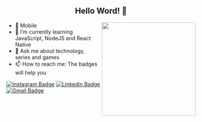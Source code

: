 ## <div align="center">Hello Word! 👋</div>
<img align="right" src="https://image.freepik.com/vetores-gratis/ilustracao-do-conceito-do-criador-de-site_114360-3315.jpg" width="250"/>

- 💜 Mobile
- 🌱 I’m currently learning JavaScript, NodeJS and React Native
- 💬 Ask me about technology, series and games
- 📫 How to reach me: The badges will help you 

[![Instagram Badge](https://img.shields.io/badge/-__jhonbergmann-inactive?style=plastic&logo=Instagram&logoColor=white&link=https://www.instagram.com/_jhonbergmann/)](https://www.instagram.com/_jhonbergmann/)
[![Linkedin Badge](https://img.shields.io/badge/-jhonatan--bergmann-inactive?style=plastic&logo=Linkedin&logoColor=white&link=https://www.linkedin.com/in/jhonatan-bergmann/)](https://www.linkedin.com/in/jhonatan-bergmann/)
[![Gmail Badge](https://img.shields.io/badge/-jhonatan.bergmann%40gmail.com-inactive?style=plastic&logo=Gmail&logoColor=white&link=jhonatan.bergmann@gmail.com)](mailto:jhonatan.bergmann@gmail.com)

<!--
**JhonatanBergmann/JhonatanBergmann** is a ✨ _special_ ✨ repository because its `README.md` (this file) appears on your GitHub profile.

Here are some ideas to get you started:
- 🔭 I’m currently working on ...
- 👯 I’m looking to collaborate on ...
- 🤔 I’m looking for help with ...
- 😄 Pronouns: ...
- ⚡ Fun fact: ...
-->
